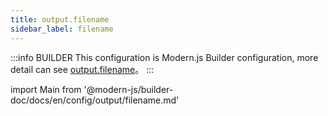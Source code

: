```yaml
---
title: output.filename
sidebar_label: filename
---
```


:::info BUILDER
This configuration is Modern.js Builder configuration, more detail can see [output.filename](https://modernjs.dev/builder/en/api/config-output.html#output-filename)。
:::

import Main from '@modern-js/builder-doc/docs/en/config/output/filename.md'

<Main />
